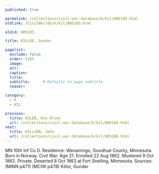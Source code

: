 ```yaml
---
published: true

permalink: /collections/civil-war-database/k/kil/005185.html
oldlink: /CivilWar/db/k/kil/005185.html

oldid: 005185

title: KILLOE, Gunder

pagelist:
  exclude: false
  order: 5185
  image: 
  alt:
  caption:
  title:
  subtitle:      # Defaults to page subtitle
  teaser:

category: 
  - K 
  - KIL

previous:
  title: KILEN, Ole Olsen
  url: /collections/civil-war-database/k/kil/005184.html  
next:
  title: KILLSON, John
  url: /collections/civil-war-database/k/kil/005186.html   
---
```

MN 10th Inf Co D. Residence: Wanamingo, Goodhue County, Minnesota. Born in Norway. Civil War: Age 21. Enrolled 22 Aug 1862. Mustered 9 Oct 1862. Private. Deserted 8 Oct 1863 at Fort Snelling, Minnesota. Sources: (MINN p471) (MCIW p478) &#147;Killor, Gunder&#148;